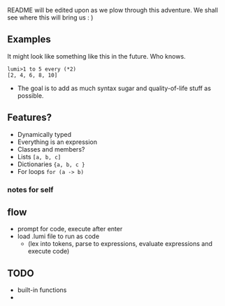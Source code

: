 README will be edited upon as we plow through this adventure.
We shall see where this will bring us : )

## Examples
It might look like something like this in the future. Who knows.

```
lumi>1 to 5 every (*2)
[2, 4, 6, 8, 10]
```

- The goal is to add as much syntax sugar and quality-of-life stuff as possible.

## Features?
* Dynamically typed 
* Everything is an expression
* Classes and members?
* Lists `[a, b, c]`
* Dictionaries `{a, b, c }`
* For loops `for (a -> b)`



### notes for self

## flow
* prompt for code, execute after enter   
* load .lumi file to run as code
    *  (lex into tokens, parse to expressions, evaluate expressions and execute code)

## TODO
* built-in functions
* 